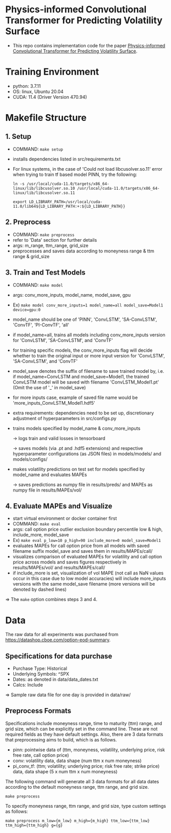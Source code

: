 # Physics-informed Convolutional Transformer for Predicting Volatility Surface

- This repo contains implementation code for the paper [Physics-informed Convolutional Transformer for Predicting Volatility Surface](https://www.tandfonline.com/doi/full/10.1080/14697688.2023.2294799).

# Training Environment

- python: 3.7.11
- OS: linux, Ubuntu 20.04
- CUDA: 11.4 (Driver Version 470.94)


# Makefile Structure 

## 1. Setup
- COMMAND: `make setup`
- installs dependencies listed in src/requirements.txt
- For linux systems, in the case of 'Could not load libcusolver.so.11' error when trying to train tf based model PINN, try the following: 

    `ln -s /usr/local/cuda-11.0/targets/x86_64-linux/lib/libcusolver.so.10 /usr/local/cuda-11.0/targets/x86_64-linux/lib/libcusolver.so.11`
    
    `export LD_LIBRARY_PATH=/usr/local/cuda-11.0/lib64${LD_LIBRARY_PATH:+:${LD_LIBRARY_PATH}}`


## 2. Preprocess
- COMMAND: `make preprocess`
- refer to 'Data' section for further details 
- args: m_range, ttm_range, grid_size
- preprocesses and saves data according to moneyness range & ttm range & grid_size 


## 3. Train and Test Models
- COMMAND: `make model`
- args: conv_more_inputs, model_name, model_save, gpu
- Ex) `make model conv_more_inputs=1 model_name=all model_save=Model1 device=gpu:0`
- model_name should be one of 'PINN', 'ConvLSTM', 'SA-ConvLSTM', 'ConvTF', 'PI-ConvTF', 'all'
- if model_name=all, trains all models including conv_more_inputs version for 'ConvLSTM', 'SA-ConvLSTM', and 'ConvTF'
- for training specific models, the conv_more_inputs flag will decide whether to train the original input or more input version for 'ConvLSTM', 'SA-ConvLSTM', and 'ConvTF'
- model_save denotes the suffix of filename to save trained model by, i.e. if model_name=ConvLSTM and model_save=Model1, the trained ConvLSTM model will be saved with filename 'ConvLSTM_Model1.pt'
(Omit the use of '_' in model_save)
- for more inputs case, example of saved file name would be 'more_inputs_ConvLSTM_Model1.hdf5'
- extra requirements: dependencies need to be set up, discretionary adjustment of hyperparameters in src/configs.py 
- trains models specified by model_name & conv_more_inputs

    -> logs train and valid losses in tensorboard

    -> saves models (via .pt and .hdf5 extensions) and respective hyperparameter configurations (as JSON files) in models/models/ and models/configs/
- makes volatility predictions on test set for models specified by model_name and evaluates MAPEs

    -> saves predictions as numpy file in results/preds/ and MAPEs as numpy file in results/MAPEs/vol/


## 4. Evaluate MAPEs and Visualize
- start virtual environment or docker container first
- COMMAND: `make eval`
- args: call option price outlier exclusion boundary percentile low & high, include_more, model_save
- Ex) `make eval p_low=10 p_high=90 include_more=0 model_save=Model1`
- evaluates MAPEs for call option price from all models with saved filename suffix model_save and saves them in results/MAPEs/call/
- visualizes comparison of evaluated MAPEs for volatility and call option price across models and saves figures respectively in results/MAPEs/vol/ and results/MAPEs/call/
- if include_more is set, visualization of vol MAPE (not call as NaN values occur in this case due to low model accuracies) will include more_inputs versions with the same model_save filename (more versions will be denoted by dashed lines)

=> The `make` option combines steps 3 and 4.


# Data
The raw data for all experiments was purchased from https://datashop.cboe.com/option-eod-summary. 

## Specifications for data purchase
- Purchase Type: Historical
- Underlying Symbols: ^SPX
- Dates: as denoted in data/data_dates.txt
- Calcs: Include

=> Sample raw data file for one day is provided in data/raw/

## Preprocess Formats
Specifications include moneyness range, time to maturity (ttm) range, and grid size, which can be explicitly set in the command line. These are not required fields as they have default settings. Also, there are 3 data formats that preprocessing aims to build, which is as follows.

- pinn: pointwise data of (ttm, moneyness, volatility, underlying price, risk free rate, call option price) 
- conv: volatility data, data shape (num ttm x num moneyness) 
- pi_conv_tf: (ttm; volatility; underlying price; risk free rate; strike price) data, data shape (5 x num ttm x num moneyness)

The following command will generate all 3 data formats for all data dates according to the default moneyness range, ttm range, and grid size.

    make preprocess

To specify moneyness range, ttm range, and grid size, type custom settings as follows:

    make preprocess m_low={m_low} m_high={m_high} ttm_low={ttm_low} ttm_high={ttm_high} g={g}
